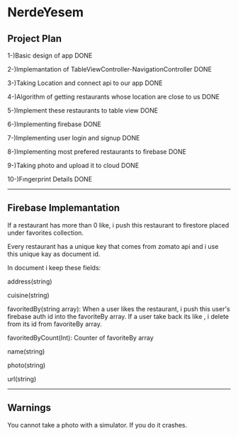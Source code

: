 # NerdeYesem

## Project Plan
1-)Basic design of app DONE

2-)Implemantation of TableViewController-NavigationController DONE

3-)Taking Location and connect api to our app DONE

4-)Algorithm of getting restaurants whose location are close to us DONE

5-)Implement these restaurants to table view DONE

6-)Implementing firebase DONE

7-)Implementing user login and signup DONE

8-)Implementing most prefered restaurants to firebase DONE

9-)Taking photo and upload it to cloud DONE

10-)Fıngerprint Details DONE
***
## Firebase Implemantation
If a restaurant has more than 0 like, i push this restaurant to firestore placed under favorites collection.

Every restaurant has a unique key that comes from zomato api and i use this unique kay as document id.

In document i keep these fields:

address(string)

cuisine(string)

favoritedBy(string array): When a user likes the restaurant, i push this user's firebase auth id into the favoriteBy array.
If a user take back its like , i delete from its id from favoriteBy array.

favoritedByCount(Int): Counter of favoriteBy array

name(string)

photo(string)

url(string)

***
## Warnings

You cannot take a photo with a simulator. If you do it crashes.








